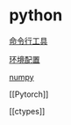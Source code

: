 # python

[命令行工具]()

[环境配置](python-environment-configuration.md)

[numpy](python-numpy.md)

[[Pytorch]]

[[ctypes]]